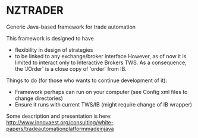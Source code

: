 # NZTRADER
Generic Java-based framework for trade automation

This framework is designed to have 
- flexibility in design of strategies
- to be linked to any exchange/broker interface
However, as of now it is limited to interact only to Interactive Brokers TWS. 
As a consequence, the 'JOrder' is a close copy of 'order' from IB.

Things to do (for those who wants to continue development of it):
- Framework perhaps can run on your computer (see Config xml files to change directories)
- Ensure it runs with current TWS/IB (might require change of IB wrapper)

Some description and presentation is here:
http://www.innovaest.org/consulting/white-papers/tradeautomationplatformmadeinjava
